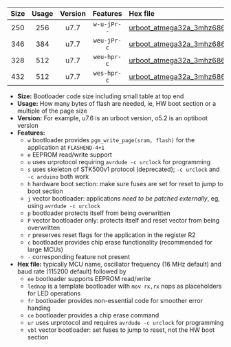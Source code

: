 |Size|Usage|Version|Features|Hex file|
|:-:|:-:|:-:|:-:|:--|
|250|256|u7.7|`w-u-jPr--`|[urboot_atmega32a_3mhz6864_19200bps_lednop_fr_ur_vbl.hex](https://raw.githubusercontent.com/stefanrueger/urboot.hex/main/mcus/atmega32a/fcpu_3mhz6864/19200_bps/urboot_atmega32a_3mhz6864_19200bps_lednop_fr_ur_vbl.hex)|
|346|384|u7.7|`weu-jPr-c`|[urboot_atmega32a_3mhz6864_19200bps_ee_lednop_fr_ce_ur_vbl.hex](https://raw.githubusercontent.com/stefanrueger/urboot.hex/main/mcus/atmega32a/fcpu_3mhz6864/19200_bps/urboot_atmega32a_3mhz6864_19200bps_ee_lednop_fr_ce_ur_vbl.hex)|
|328|512|u7.7|`weu-hpr-c`|[urboot_atmega32a_3mhz6864_19200bps_ee_lednop_fr_ce_ur.hex](https://raw.githubusercontent.com/stefanrueger/urboot.hex/main/mcus/atmega32a/fcpu_3mhz6864/19200_bps/urboot_atmega32a_3mhz6864_19200bps_ee_lednop_fr_ce_ur.hex)|
|432|512|u7.7|`wes-hpr-c`|[urboot_atmega32a_3mhz6864_19200bps_ee_lednop_fr_ce.hex](https://raw.githubusercontent.com/stefanrueger/urboot.hex/main/mcus/atmega32a/fcpu_3mhz6864/19200_bps/urboot_atmega32a_3mhz6864_19200bps_ee_lednop_fr_ce.hex)|

- **Size:** Bootloader code size including small table at top end
- **Usage:** How many bytes of flash are needed, ie, HW boot section or a multiple of the page size
- **Version:** For example, u7.6 is an urboot version, o5.2 is an optiboot version
- **Features:**
  + `w` bootloader provides `pgm_write_page(sram, flash)` for the application at `FLASHEND-4+1`
  + `e` EEPROM read/write support
  + `u` uses urprotocol requiring `avrdude -c urclock` for programming
  + `s` uses skeleton of STK500v1 protocol (deprecated); `-c urclock` and `-c arduino` both work
  + `h` hardware boot section: make sure fuses are set for reset to jump to boot section
  + `j` vector bootloader: applications *need to be patched externally*, eg, using `avrdude -c urclock`
  + `p` bootloader protects itself from being overwritten
  + `P` vector bootloader only: protects itself and reset vector from being overwritten
  + `r` preserves reset flags for the application in the register R2
  + `c` bootloader provides chip erase functionality (recommended for large MCUs)
  + `-` corresponding feature not present
- **Hex file:** typically MCU name, oscillator frequency (16 MHz default) and baud rate (115200 default) followed by
  + `ee` bootloader supports EEPROM read/write
  + `lednop` is a template bootloader with `mov rx,rx` nops as placeholders for LED operations
  + `fr` bootloader provides non-essential code for smoother error handing
  + `ce` bootloader provides a chip erase command
  + `ur` uses urprotocol and requires `avrdude -c urclock` for programming
  + `vbl` vector bootloader: set fuses to jump to reset, not the HW boot section
